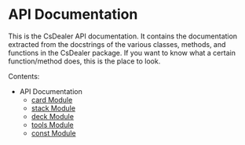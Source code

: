 # API Documentation

This is the CsDealer API documentation. It contains the documentation extracted from the docstrings of the various classes, methods, and functions in the CsDealer package. If you want to know what a certain function/method does, this is the place to look.

Contents:

-   API Documentation
    -   [card  Module](./Card.md)
    -   [stack  Module](./Stack.md)
    -   [deck  Module](./Deck.md)
    -   [tools  Module](./Tools.md)
    -   [const  Module](./Const.md)
